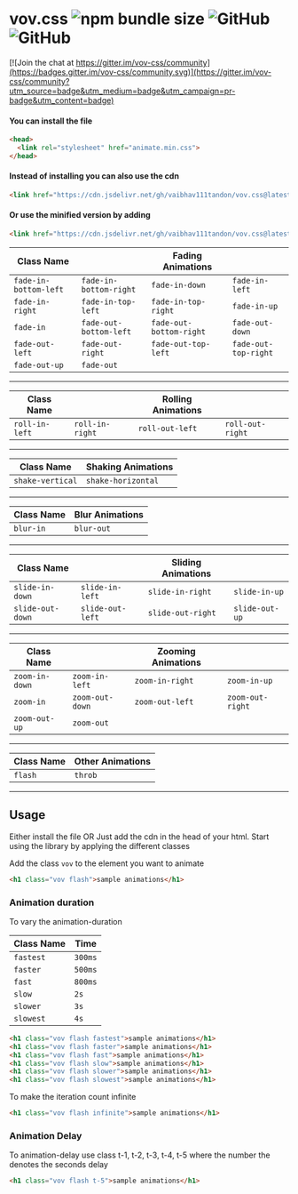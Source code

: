 vov.css  ![npm bundle size](https://img.shields.io/bundlephobia/minzip/vov.css.svg)  ![GitHub](https://img.shields.io/github/license/vaibhav111tandon/vov.css.svg)   ![GitHub](https://img.shields.io/github/release/vaibhav111tandon/vov.css.svg)
=======

[![Join the chat at https://gitter.im/vov-css/community](https://badges.gitter.im/vov-css/community.svg)](https://gitter.im/vov-css/community?utm_source=badge&utm_medium=badge&utm_campaign=pr-badge&utm_content=badge)

#### You can install the file
```html
<head>
  <link rel="stylesheet" href="animate.min.css">
</head>
```

#### Instead of installing you can also use the cdn
```html
<link href="https://cdn.jsdelivr.net/gh/vaibhav111tandon/vov.css@latest/vov.css" rel="stylesheet" type="text/css">
```

#### Or use the minified version by adding 
```html
<link href="https://cdn.jsdelivr.net/gh/vaibhav111tandon/vov.css@latest/vov.min.css" rel="stylesheet" type="text/css">
```


| Class Name             |                         |      Fading Animations    |                        |
| ---------------------- | ----------------------- | ------------------------- | ---------------------- |
| `fade-in-bottom-left`  | `fade-in-bottom-right`  | `fade-in-down`            | `fade-in-left`         |
| `fade-in-right`        | `fade-in-top-left`      | `fade-in-top-right`       | `fade-in-up`           |
| `fade-in`              | `fade-out-bottom-left`  | `fade-out-bottom-right`   | `fade-out-down`        |
| `fade-out-left`        | `fade-out-right`        | `fade-out-top-left`       | `fade-out-top-right`   |
| `fade-out-up`          | `fade-out`              |

---------------------------------------------------------------------------------------------------------


| Class Name             |                         |      Rolling Animations   |                        |
| ---------------------- | ----------------------- | ------------------------- | ---------------------- |
| `roll-in-left`         | `roll-in-right`         | `roll-out-left`           | `roll-out-right`       |

---------------------------------------------------------------------------------------------------------


| Class Name             |    Shaking Animations   |
| ---------------------- | ----------------------- |
| `shake-vertical`       | `shake-horizontal`      |

---------------------------------------------------------------------------------------------------------


| Class Name             |    Blur Animations      |
| ---------------------- | ----------------------- |
| `blur-in`              | `blur-out`              |

---------------------------------------------------------------------------------------------------------


| Class Name             |                         |      Sliding Animations   |                        |
| ---------------------- | ----------------------- | ------------------------- | ---------------------- |
| `slide-in-down`        | `slide-in-left`         | `slide-in-right`          | `slide-in-up`          |
| `slide-out-down`       | `slide-out-left`        | `slide-out-right`         | `slide-out-up`         |

---------------------------------------------------------------------------------------------------------


| Class Name             |                         |      Zooming Animations   |                        |
| ---------------------- | ----------------------- | ------------------------- | ---------------------- |
| `zoom-in-down`         | `zoom-in-left`          | `zoom-in-right`           | `zoom-in-up`           |
| `zoom-in`              | `zoom-out-down`         | `zoom-out-left`           | `zoom-out-right`       |
| `zoom-out-up`          | `zoom-out`              |

---------------------------------------------------------------------------------------------------------


| Class Name             |    Other Animations      |
| ---------------------- | ------------------------ |
| `flash`                | `throb`                  |

---------------------------------------------------------------------------------------------------------

## Usage

Either install the file
OR
Just add the cdn in the head of your html. Start using the library by applying the different classes

Add the class `vov` to the element you want to animate 

```html
<h1 class="vov flash">sample animations</h1>
```
### Animation duration

To vary the animation-duration

| Class Name             |    Time                 |
| ---------------------- | ----------------------- |
| `fastest`              | `300ms`                 |
| `faster`               | `500ms`                 |
| `fast`                 | `800ms`                 |
| `slow`                 | `2s`                    |
| `slower`               | `3s`                    |
| `slowest`              | `4s`                    |



```html
<h1 class="vov flash fastest">sample animations</h1>
<h1 class="vov flash faster">sample animations</h1>
<h1 class="vov flash fast">sample animations</h1>
<h1 class="vov flash slow">sample animations</h1>
<h1 class="vov flash slower">sample animations</h1>
<h1 class="vov flash slowest">sample animations</h1>
```

To make the iteration count infinite

```html
<h1 class="vov flash infinite">sample animations</h1>
```

### Animation Delay

To animation-delay use class t-1, t-2, t-3, t-4, t-5 where the number the denotes the seconds delay

```html
<h1 class="vov flash t-5">sample animations</h1>
```

